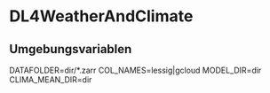 # DL4WeatherAndClimate

## Umgebungsvariablen
DATAFOLDER=dir/*.zarr
COL_NAMES=lessig|gcloud
MODEL_DIR=dir
CLIMA_MEAN_DIR=dir